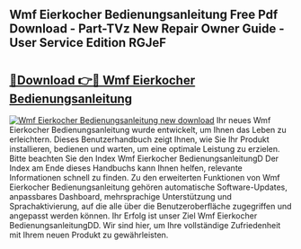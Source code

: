 ## Wmf Eierkocher Bedienungsanleitung Free Pdf Download - Part-TVz New Repair Owner Guide - User Service Edition RGJeF

# <h2><a href="http://df4t92u.blite.top/?on=Wmf+Eierkocher+Bedienungsanleitung">🔗Download 👉🔴 Wmf Eierkocher Bedienungsanleitung</a></h2>

[![Wmf Eierkocher Bedienungsanleitung new download](https://i.imgur.com/lujVjoI.png)](http://df4t92u.blite.top/?on=Wmf+Eierkocher+Bedienungsanleitung)
Ihr neues Wmf Eierkocher Bedienungsanleitung wurde entwickelt, um Ihnen das Leben zu erleichtern. Dieses Benutzerhandbuch zeigt Ihnen, wie Sie Ihr Produkt installieren, bedienen und warten, um eine optimale Leistung zu erzielen. Bitte beachten Sie den Index Wmf Eierkocher BedienungsanleitungD Der Index am Ende dieses Handbuchs kann Ihnen helfen, relevante Informationen schnell zu finden. Zu den erweiterten Funktionen von Wmf Eierkocher Bedienungsanleitung gehören automatische Software-Updates, anpassbares Dashboard, mehrsprachige Unterstützung und Sprachaktivierung, auf die alle über die Benutzeroberfläche zugegriffen und angepasst werden können. Ihr Erfolg ist unser Ziel Wmf Eierkocher BedienungsanleitungDD. Wir sind hier, um Ihre vollständige Zufriedenheit mit Ihrem neuen Produkt zu gewährleisten.
